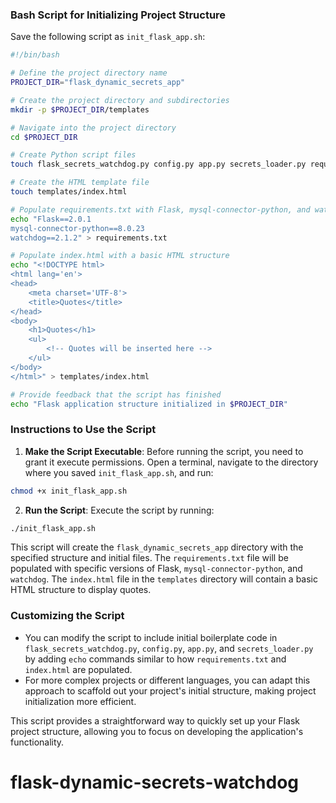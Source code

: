 ### Bash Script for Initializing Project Structure

Save the following script as `init_flask_app.sh`:

```bash
#!/bin/bash

# Define the project directory name
PROJECT_DIR="flask_dynamic_secrets_app"

# Create the project directory and subdirectories
mkdir -p $PROJECT_DIR/templates

# Navigate into the project directory
cd $PROJECT_DIR

# Create Python script files
touch flask_secrets_watchdog.py config.py app.py secrets_loader.py requirements.txt

# Create the HTML template file
touch templates/index.html

# Populate requirements.txt with Flask, mysql-connector-python, and watchdog versions
echo "Flask==2.0.1
mysql-connector-python==8.0.23
watchdog==2.1.2" > requirements.txt

# Populate index.html with a basic HTML structure
echo "<!DOCTYPE html>
<html lang='en'>
<head>
    <meta charset='UTF-8'>
    <title>Quotes</title>
</head>
<body>
    <h1>Quotes</h1>
    <ul>
        <!-- Quotes will be inserted here -->
    </ul>
</body>
</html>" > templates/index.html

# Provide feedback that the script has finished
echo "Flask application structure initialized in $PROJECT_DIR"
```

### Instructions to Use the Script

1. **Make the Script Executable**: Before running the script, you need to grant it execute permissions. Open a terminal, navigate to the directory where you saved `init_flask_app.sh`, and run:

```bash
chmod +x init_flask_app.sh
```

2. **Run the Script**: Execute the script by running:

```bash
./init_flask_app.sh
```

This script will create the `flask_dynamic_secrets_app` directory with the specified structure and initial files. The `requirements.txt` file will be populated with specific versions of Flask, `mysql-connector-python`, and `watchdog`. The `index.html` file in the `templates` directory will contain a basic HTML structure to display quotes.

### Customizing the Script

- You can modify the script to include initial boilerplate code in `flask_secrets_watchdog.py`, `config.py`, `app.py`, and `secrets_loader.py` by adding `echo` commands similar to how `requirements.txt` and `index.html` are populated.
- For more complex projects or different languages, you can adapt this approach to scaffold out your project's initial structure, making project initialization more efficient.

This script provides a straightforward way to quickly set up your Flask project structure, allowing you to focus on developing the application's functionality.
# flask-dynamic-secrets-watchdog
